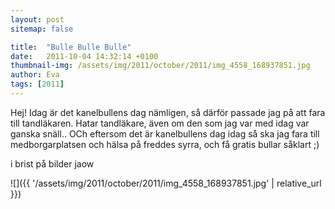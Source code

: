 ```yaml
---
layout: post
sitemap: false

title:  "Bulle Bulle Bulle"
date:   2011-10-04 14:32:14 +0100
thumbnail-img: /assets/img/2011/october/2011/img_4558_168937851.jpg
author: Eva
tags: [2011]
---
```


Hej! Idag är det kanelbullens dag nämligen, så därför passade jag på att fara till tandläkaren.  Hatar tandläkare, även om den som jag var med idag var ganska snäll..  OCh eftersom det är kanelbullens dag idag så ska jag fara till medborgarplatsen och hälsa på freddes syrra, och få gratis bullar såklart ;)












i brist på bilder jaow

![]({{ '/assets/img/2011/october/2011/img_4558_168937851.jpg'  | relative_url }})

